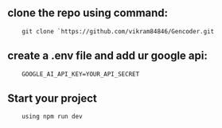 ## clone the repo using command:

        git clone `https://github.com/vikram84846/Gencoder.git

## create a .env file and add ur google api:

        GOOGLE_AI_API_KEY=YOUR_API_SECRET

## Start your project
        using npm run dev

